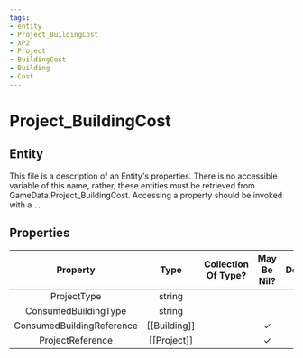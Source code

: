 ```yaml
---
tags:
- entity
- Project_BuildingCost
- XP2
- Project
- BuildingCost
- Building
- Cost
---
```

# Project_BuildingCost
## Entity
This file is a description of an Entity's properties. There is no accessible variable of this name, rather, these entities must be retrieved from GameData.Project_BuildingCost. Accessing a property should be invoked with a `.`.
## Properties
|	Property	|	Type	|	Collection Of Type?	|	May Be Nil?	|	Default	|	References	|	Key	|	Notes	|
|	:-:	|	:-:	|	:-:	|	:-:	|	:-:	|	:-:	|	:-:	|	-:	|
|	ProjectType	|	string	|		|		|		|	[[Projects_XP2]].ProjectType	|		|	|
|	ConsumedBuildingType	|	string	|		|		|		|	[[Building]].BuildingType	|		|	|
|	ConsumedBuildingReference	|	[[Building]]	|		|	✓	|		|		|		|	|
|	ProjectReference	|	[[Project]]	|		|	✓	|		|		|		|	|
